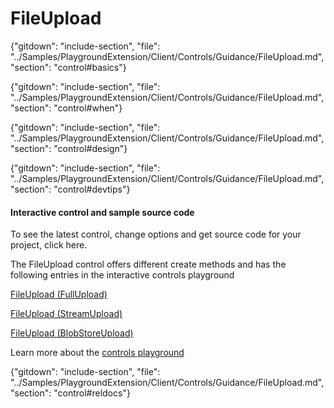 ﻿# FileUpload

{"gitdown": "include-section", "file": "../Samples/PlaygroundExtension/Client/Controls/Guidance/FileUpload.md", "section": "control#basics"}

<!-- TODO get an IMAGE to embed here -->

<!-- TODO get an SAMPLE CODE to embed here -->

{"gitdown": "include-section", "file": "../Samples/PlaygroundExtension/Client/Controls/Guidance/FileUpload.md", "section": "control#when"}

{"gitdown": "include-section", "file": "../Samples/PlaygroundExtension/Client/Controls/Guidance/FileUpload.md", "section": "control#design"}

{"gitdown": "include-section", "file": "../Samples/PlaygroundExtension/Client/Controls/Guidance/FileUpload.md", "section": "control#devtips"}

#### Interactive control and sample source code
To see the latest control, change options and get source code for your project, click here.

The FileUpload control offers different create methods and has the following entries in the interactive controls playground

<a href="https://ms.portal.azure.com/?Microsoft_Azure_Playground=true#blade/Microsoft_Azure_Playground/ControlsIndexBlade/FileUpload_createFullUpload_Playground" target="_blank">FileUpload (FullUpload)</a>

<a href="https://ms.portal.azure.com/?Microsoft_Azure_Playground=true#blade/Microsoft_Azure_Playground/ControlsIndexBlade/FileUpload_createStreamUpload_Playground" target="_blank">FileUpload (StreamUpload)</a>

<a href="https://ms.portal.azure.com/?Microsoft_Azure_Playground=true#blade/Microsoft_Azure_Playground/ControlsIndexBlade/FileUpload_createBlobStoreUpload_Playground" target="_blank">FileUpload (BlobStoreUpload)</a>

Learn more about the [controls playground](./top-extensions-controls-playground.md)


{"gitdown": "include-section", "file": "../Samples/PlaygroundExtension/Client/Controls/Guidance/FileUpload.md", "section": "control#reldocs"}
